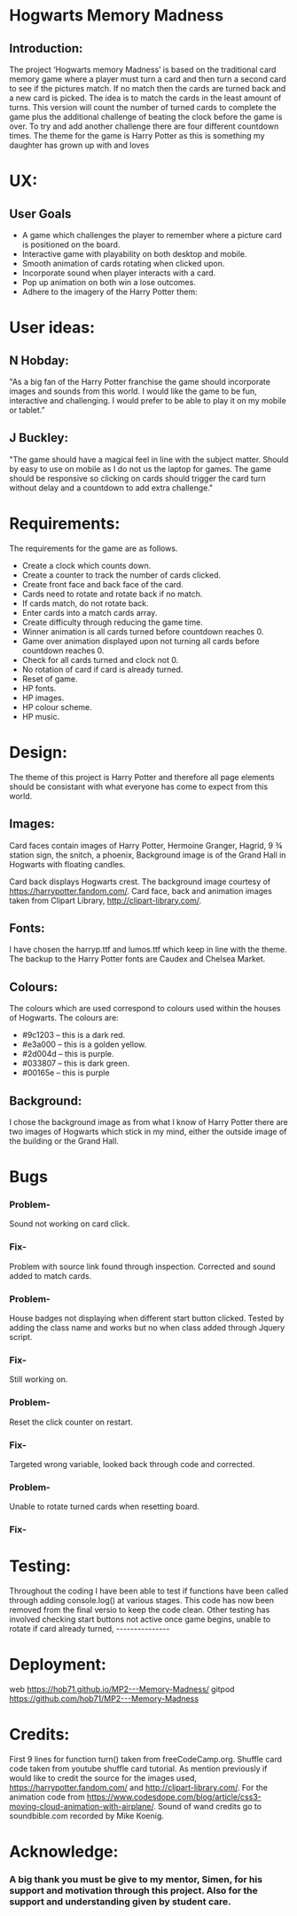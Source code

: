 # Hogwarts Memory Madness
## Introduction: 
 The project ‘Hogwarts memory Madness’ is based on the traditional card memory game where a player must turn a card and then turn a second card to see if the pictures match. If no match then the cards are turned back and a new card is picked. The idea is to match the cards in the least amount of turns.
This version will count the number of turned cards to complete the game plus the additional challenge of beating the clock before the game is over.
To try and add another challenge there are four different countdown times. 
The theme for the game is Harry Potter as this is something my daughter has grown up with and loves
# UX: 
## User Goals
*	A game which challenges the player to remember where a picture card is positioned on the board.
*	Interactive game with playability on both desktop and mobile.
*	Smooth animation of cards rotating when clicked upon.
*	Incorporate sound when player interacts with a card.
*	Pop up animation on both win a lose outcomes.
*	Adhere to the imagery of the Harry Potter them:

# User ideas: 
## N Hobday: 
 "As a big fan of the Harry Potter franchise the game should incorporate images and sounds from this world. I would like the game to be fun, interactive and challenging. I would prefer to be able to play it on my mobile or tablet.”
## J Buckley: 
"The game should have a magical feel in line with the subject matter. Should by easy to use on mobile as I do not us the laptop for games. The game should be responsive so clicking on cards should trigger the card turn without delay and a countdown to add extra challenge."

# Requirements:
The requirements for the game are as follows.
*	Create a clock which counts down.
*	Create a counter to track the number of cards clicked.
*	Create front face and back face of the card.
*	Cards need to rotate and rotate back if no match.
*	If cards match, do not rotate back.
*	Enter cards into a match cards array.
*	Create difficulty through reducing the game time.
*	Winner animation is all cards turned before countdown reaches 0.
*	Game over animation displayed upon not turning all cards before countdown reaches 0.
*	Check for all cards turned and clock not 0.
*	No rotation of card if card is already turned.
*	Reset of game.
*	HP fonts.
*	HP images.
*	HP colour scheme.
*	HP music.

# Design:
The theme of this project is Harry Potter and therefore all page elements should be consistant with what everyone has come to expect from this world.

## Images:
Card faces contain images of Harry Potter, Hermoine Granger, Hagrid, 9 ¾ station sign, the snitch, a phoenix, 
Background image is of the Grand Hall in Hogwarts with floating candles. 

Card back displays Hogwarts crest. 
The background image courtesy of https://harrypotter.fandom.com/. 
Card face, back and animation images taken from Clipart Library, http://clipart-library.com/.

## Fonts: 
 I have chosen the harryp.ttf and lumos.ttf which keep in line with the theme. The backup to the Harry Potter fonts are Caudex and Chelsea Market.

## Colours: 
The colours which are used correspond to colours used within the houses of Hogwarts.
The colours are:
*	#9c1203 – this is a dark red.
*	#e3a000 – this is a golden yellow.
*	#2d004d – this is purple.
*	#033807 – this is dark green.
*	#00165e – this is purple

## Background: 
I chose the background image as from what I know of Harry Potter there are two images of Hogwarts which stick in my mind, either the outside image of the building or the Grand Hall.


# Bugs
### Problem-
Sound not working on card click. 
### Fix-
Problem with source link found through inspection. Corrected and sound added to match cards.

### Problem-
House badges not displaying when different start button clicked. Tested by adding the class name and works but no when class added through Jquery script.
### Fix-
Still working on.

### Problem-
Reset the click counter on restart.
### Fix-
Targeted wrong variable, looked back through code and corrected.

### Problem-
Unable to rotate turned cards when resetting board.
### Fix-


# Testing:
Throughout the coding I have been able to test if functions have been called through adding console.log() at various stages. This code has now been removed from the final versio to keep the code clean.
Other testing has involved checking start buttons not active once game begins, unable to rotate if card already turned, ---------------

# Deployment:
web https://hob71.github.io/MP2---Memory-Madness/
gitpod https://github.com/hob71/MP2---Memory-Madness

# Credits:
 First 9 lines for function turn() taken from freeCodeCamp.org.
 Shuffle card code taken from youtube shuffle card tutorial.
 As mention previously if would like to credit the source for the images used, https://harrypotter.fandom.com/ and http://clipart-library.com/.
 For the animation code from https://www.codesdope.com/blog/article/css3-moving-cloud-animation-with-airplane/.
 Sound of wand credits go to soundbible.com recorded by Mike Koenig.

# Acknowledge:
### A big thank you must be give to my mentor, Simen, for his support and motivation through this project. Also for the support and understanding given by student care.

